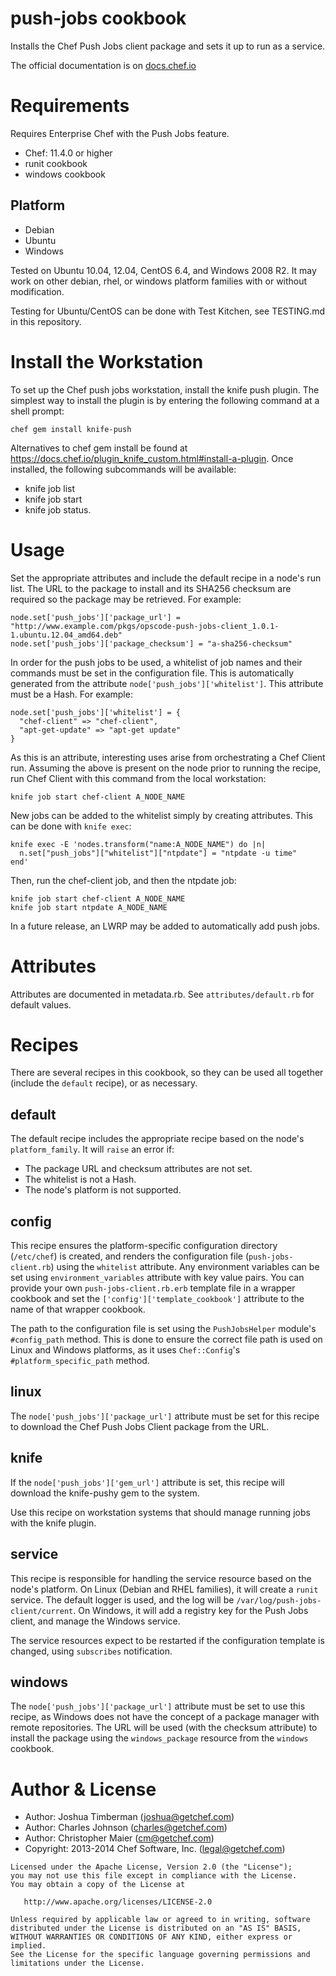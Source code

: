 # push-jobs cookbook

Installs the Chef Push Jobs client package and sets it up to run as
a service.

The official documentation is on
[docs.chef.io](http://docs.chef.io/push_jobs.html)

# Requirements

Requires Enterprise Chef with the Push
Jobs feature.

* Chef: 11.4.0 or higher
* runit cookbook
* windows cookbook

## Platform

* Debian
* Ubuntu
* Windows

Tested on Ubuntu 10.04, 12.04, CentOS 6.4, and Windows 2008
R2. It may work on other debian, rhel, or windows platform families with or
without modification.

Testing for Ubuntu/CentOS can be done with Test Kitchen, see TESTING.md in this repository.

# Install the Workstation
To set up the Chef push jobs workstation, install the knife push plugin. The simplest way to install the plugin is by entering the following command at a shell prompt:

    chef gem install knife-push  

Alternatives to chef gem install be found at https://docs.chef.io/plugin_knife_custom.html#install-a-plugin. Once installed, the following subcommands will be available: 
* knife job list
* knife job start
* knife job status.

# Usage

Set the appropriate attributes and include the default recipe in a
node's run list. The URL to the package to install and its SHA256
checksum are required so the package may be retrieved. For example:

    node.set['push_jobs']['package_url'] = "http://www.example.com/pkgs/opscode-push-jobs-client_1.0.1-1.ubuntu.12.04_amd64.deb"
    node.set['push_jobs']['package_checksum'] = "a-sha256-checksum"

In order for the push jobs to be used, a whitelist of job names and
their commands must be set in the configuration file. This is
automatically generated from the attribute
`node['push_jobs']['whitelist']`. This attribute must be a Hash. For
example:

    node.set['push_jobs']['whitelist'] = {
      "chef-client" => "chef-client",
      "apt-get-update" => "apt-get update"
    }

As this is an attribute, interesting uses arise from orchestrating a
Chef Client run. Assuming the above is present on the node prior to
running the recipe, run Chef Client with this command from the local
workstation:

    knife job start chef-client A_NODE_NAME

New jobs can be added to the whitelist simply by creating attributes.
This can be done with `knife exec`:

    knife exec -E 'nodes.transform("name:A_NODE_NAME") do |n|
      n.set["push_jobs"]["whitelist"]["ntpdate"] = "ntpdate -u time"
    end'

Then, run the chef-client job, and then the ntpdate job:

    knife job start chef-client A_NODE_NAME
    knife job start ntpdate A_NODE_NAME

In a future release, an LWRP may be added to automatically add push
jobs.

# Attributes

Attributes are documented in metadata.rb. See `attributes/default.rb`
for default values.

# Recipes

There are several recipes in this cookbook, so they can be used all
together (include the `default` recipe), or as necessary.

## default

The default recipe includes the appropriate recipe based on the node's
`platform_family`. It will `raise` an error if:

- The package URL and checksum attributes are not set.
- The whitelist is not a Hash.
- The node's platform is not supported.

## config

This recipe ensures the platform-specific configuration directory
(`/etc/chef`) is created, and renders the configuration file
(`push-jobs-client.rb`) using the `whitelist` attribute.
Any environment variables can be set using `environment_variables`
attribute with key value pairs.
You can provide your own `push-jobs-client.rb.erb` template file in
a wrapper cookbook and set the `['config']['template_cookbook']`
attribute to the name of that wrapper cookbook.


The path to the configuration file is set using the `PushJobsHelper`
module's `#config_path` method. This is done to ensure the correct
file path is used on Linux and Windows platforms, as it uses
`Chef::Config`'s `#platform_specific_path` method.

## linux

The `node['push_jobs']['package_url']` attribute must be set for this
recipe to download the Chef Push Jobs Client package from the URL.

## knife

If the `node['push_jobs']['gem_url']` attribute is set, this
recipe will download the knife-pushy gem to the system.

Use this recipe on workstation systems that should manage running jobs
with the knife plugin.

## service

This recipe is responsible for handling the service resource based on
the node's platform. On Linux (Debian and RHEL families), it will
create a `runit` service. The default logger is used, and the log will
be `/var/log/push-jobs-client/current`. On Windows, it will add a
registry key for the Push Jobs client, and manage the Windows service.

The service resources expect to be restarted if the configuration
template is changed, using `subscribes` notification.

## windows

The `node['push_jobs']['package_url']` attribute must be set
to use this recipe, as Windows does not have the concept of a package
manager with remote repositories. The URL will be used (with the
checksum attribute) to install the package using the `windows_package`
resource from the `windows` cookbook.

# Author & License

* Author: Joshua Timberman (<joshua@getchef.com>)
* Author: Charles Johnson (<charles@getchef.com>)
* Author: Christopher Maier (<cm@getchef.com>)
* Copyright: 2013-2014 Chef Software, Inc. (<legal@getchef.com>)

```text
Licensed under the Apache License, Version 2.0 (the "License");
you may not use this file except in compliance with the License.
You may obtain a copy of the License at

   http://www.apache.org/licenses/LICENSE-2.0

Unless required by applicable law or agreed to in writing, software
distributed under the License is distributed on an "AS IS" BASIS,
WITHOUT WARRANTIES OR CONDITIONS OF ANY KIND, either express or implied.
See the License for the specific language governing permissions and
limitations under the License.
```
